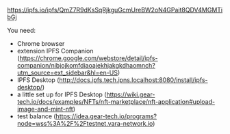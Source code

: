 https://ipfs.io/ipfs/QmZ7R9dKsSqRjkguGcmUreBW2oN4GPait8QDV4MGMTibGj

You need:
- Chrome browser
- extension IPFS Companion (https://chrome.google.com/webstore/detail/ipfs-companion/nibjojkomfdiaoajekhjakgkdhaomnch?utm_source=ext_sidebar&hl=en-US)
- IPFS Desktop (http://docs.ipfs.tech.ipns.localhost:8080/install/ipfs-desktop/)
- a little set up for IPFS Desktop (https://wiki.gear-tech.io/docs/examples/NFTs/nft-marketplace/nft-application#upload-image-and-mint-nft)
- test balance (https://idea.gear-tech.io/programs?node=wss%3A%2F%2Ftestnet.vara-network.io)